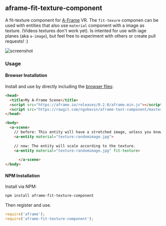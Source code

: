 ## aframe-fit-texture-component

A fit-texture component for [A-Frame](https://aframe.io) VR. The `fit-texure` componen can be used with entities that also
use `material` component with a image as texture. (Videos textures don't work yet).
Is intented for use with iage planes (aka `a-image`), but feel free to experiment with others or create pull requests! :)

![screenshot](https://cloud.githubusercontent.com/assets/1710598/14921020/431f7b42-0e30-11e6-9fdf-83f748ad3c2b.png)

### Usage

#### Browser Installation

Install and use by directly including the [browser files](dist):

```html
<head>
  <title>My A-Frame Scene</title>
  <script src="https://aframe.io/releases/0.2.0/aframe.min.js"></script>
  <script src="https://rawgit.com/ngokevin/aframe-text-component/master/dist/aframe-text-component.min.js"></script>
</head>

<body>
  <a-scene>
    // before: This entity will have a stretched image, unless you know and specify width/height manually.
    <a-entity material="texture:randomimage.jpg">
    
    // now: The entity will scale according to the texture.
    <a-entity material="texture:randomimage.jpg" fit-texture>
    
      </a-scene>
</body>
```

#### NPM Installation

Install via NPM:

```bash
npm install aframe-fit-texture-component
```

Then register and use.

```js
require('aframe');
require('aframe-fit-texture-component');
```
